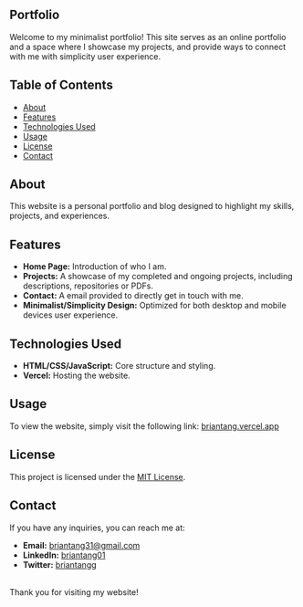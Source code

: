 ## Portfolio

Welcome to my minimalist portfolio! This site serves as an online portfolio and a space where I showcase my projects, and provide ways to connect with me with simplicity user experience.

## Table of Contents

- [About](#about)
- [Features](#features)
- [Technologies Used](#technologies-used)
- [Usage](#usage)
- [License](#license)
- [Contact](#contact)

## About

This website is a personal portfolio and blog designed to highlight my skills, projects, and experiences.

## Features

- **Home Page:** Introduction of who I am.
- **Projects:** A showcase of my completed and ongoing projects, including descriptions, repositories or PDFs.
- **Contact:** A email provided to directly get in touch with me.
- **Minimalist/Simplicity Design:** Optimized for both desktop and mobile devices user experience.

## Technologies Used

- **HTML/CSS/JavaScript:** Core structure and styling.
- **Vercel:** Hosting the website.

## Usage

To view the website, simply visit the following link: [briantang.vercel.app](https://briantang.vercel.app/)

## License

This project is licensed under the [MIT License](LICENSE).

## Contact

If you have any inquiries, you can reach me at:

- **Email:** briantang31@gmail.com
- **LinkedIn:** [briantang01](https://www.linkedin.com/in/briantang01/)
- **Twitter:** [briantangg](https://twitter.com/briantangg)

<br>Thank you for visiting my website!
